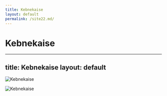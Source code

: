 ```yaml
---
title: Kebnekaise
layout: default
permalink: /site22.md/
---
```

Kebnekaise
===========================================================================
---
title: Kebnekaise
layout: default
---

![Kebnekaise](https://farm8.staticflickr.com/7329/9932754104_bcdd9d3e10_o.jpg)

![Kebnekaise](https://cdn.britannica.com/83/117983-050-DD7D33FF/Kebnekaise-mountain-range-Sweden.jpg)